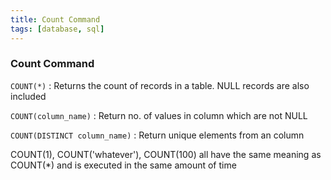 ```yaml
---
title: Count Command
tags: [database, sql]
---
```


### Count Command

`COUNT(*)` : Returns the count of records in a table. NULL records are also included

`COUNT(column_name)` : Return no. of values in column which are not NULL

`COUNT(DISTINCT column_name)` : Return unique elements from an column

COUNT(1), COUNT('whatever'), COUNT(100) all have the same meaning as COUNT(\*) and is executed in the same amount of time